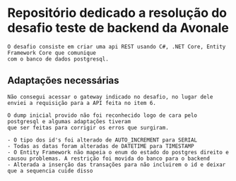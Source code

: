 # Repositório dedicado a resolução do desafio teste de backend da Avonale
    O desafio consiste em criar uma api REST usando C#, .NET Core, Entity Framework Core que comunique
    com o banco de dados postgresql.

## Adaptações necessárias
    Não consegui acessar o gateway indicado no desafio, no lugar dele enviei a requisição para a API feita no item 6.

    O dump inicial provido não foi reconhecido logo de cara pelo postgresql e algumas adaptações tiveram
    que ser feitas para corrigir os erros que surgiram.

    - O tipo dos id's foi alterado de AUTO_INCREMENT para SERIAL
    - Todas as datas foram alteradas de DATETIME para TIMESTAMP
    - O Entity Framework não mapeia o enum do estado do postgres direito e causou problemas. A restrição foi movida do banco para o backend
    - Alterada a inserção das transações para não incluirem o id e deixar que a sequencia cuide disso